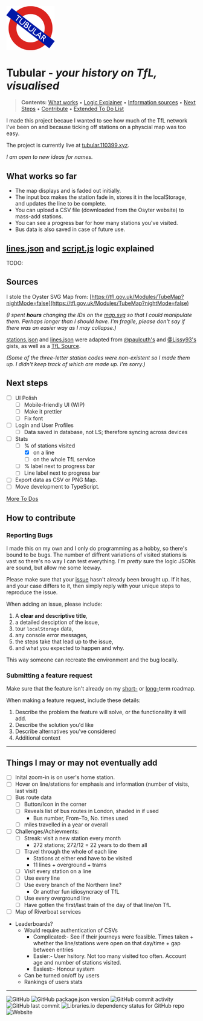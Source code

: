 <img src="public/assets/logo.png" width="128">

# Tubular - _your history on TfL, visualised_

> **Contents:** [What works](#what-works-so-far) &bull; [Logic Explainer](#linesjsonpublicassetslinesjson-and-scriptjspublicassetslinesjson-logic-explained) &bull; [Information sources](#sources) &bull; [Next Steps](#next-steps) &bull; [Contribute](#how-to-contribute) &bull; [Extended To Do List](#things-i-may-or-may-not-eventually-add)

I made this project becaue I wanted to see how much of the TfL network I've been on and because ticking off stations on a physcial map was too easy.

The project is currently live at [tubular.110399.xyz](https://tubular.110399.xyz).

_I am open to new ideas for names._

## What works so far

- The map displays and is faded out initially.
- The input box makes the station fade in, stores it in the localStorage, and updates the line to be complete.
- You can upload a CSV file (downloaded from the Osyter website) to mass-add stations.
- You can see a progress bar for how many stations you've visited.
- Bus data is also saved in case of future use.

## [lines.json](public/assets/lines.json) and [script.js](public/assets/lines.json) logic explained

TODO:

## Sources

I stole the Oyster SVG Map from: [https://tfl.gov.uk/Modules/TubeMap?nightMode=false](https://tfl.gov.uk/Modules/TubeMap?nightMode=false)

_(I spent **hours** changing the IDs on the [map.svg](public/assets/map.svg) so that I could manipulate them. Perhaps longer than I should have. I'm fragile, please don't say if there was an easier way as I may collapse.)_

[stations.json](public/assets/stations.json) and [lines.json](public/assets/lines.json) were adapted from [@paulcuth's](https://gist.github.com/paulcuth/1111303) and [@Lissy93's](https://gist.github.com/Lissy93/cb316efbf4b0968bc744cbbe48a574ab) gists, as well as a [TfL Source](https://content.tfl.gov.uk/station-abbreviations.pdf).

*(Some of the three-letter station codes were non-existent so I made them up. I didn't keep track of which are made up. I'm sorry.)*

## Next steps

- [ ] UI Polish
	- [ ] Mobile-friendly UI (WIP)
	- [ ] Make it prettier
	- [ ] Fix font
- [ ] Login and User Profiles
	- [ ] Data saved in database, not LS; therefore syncing across devices
- [ ] Stats
	- [ ] % of stations visited
		- [x] on a line
		- [ ] on the whole TfL service
	- [ ] % label next to progress bar
	- [ ] Line label next to progress bar
- [ ] Export data as CSV or PNG Map.
- [ ] Move development to TypeScript.

[More To Dos](#things-i-may-or-may-not-eventually-add)

## How to contribute

### Reporting Bugs

I made this on my own and I only do programming as a hobby, so there's bound to be bugs. The number of diffrent variations of visited stations is vast so there's no way I can test everything. I'm *pretty* sure the logic JSONs are sound, but allow me some leeway.

Please make sure that your [issue](https://github.com/PocketCoder/tubular/issues) hasn't already been brought up. If it has, and your case differs to it, then simply reply with your unique steps to reproduce the issue.

When adding an issue, please include: 
1. A __clear and descriptive title__,
2. a detailed desciption of the issue,
3. tour `localStorage` data,
4. any console error messages,
5. the steps take that lead up to the issue,
6. and what you expected to happen and why.

This way someone can recreate the environment and the bug locally.

### Submitting a feature request

Make sure that the feature isn't already on my [short-](#next-steps) or [long-](#things-i-may-or-may-not-eventually-add)term roadmap.

When making a feature request, include these details:

1. Describe the problem the feature will solve, or the functionality it will add.
2. Describe the solution you'd like
3. Describe alternatives you've considered
4. Additional context

---

## Things I may or may not eventually add

- [ ] Inital zoom-in is on user's home station.
- [ ] Hover on line/stations for emphasis and information (number of visits, last visit)
- [ ] Bus route data
	- [ ] Button/Icon in the corner
	- [ ] Reveals list of bus routes in London, shaded in if used
		- Bus number, From–To, No. times used
	- [ ] miles travelled in a year or overall
- [ ] Challenges/Achievments:
	- [ ] Streak: visit a new station every month
		- 272 stations; 272/12 = 22 years to do them all
	- [ ] Travel through the whole of each line
		- Stations at either end have to be visited
		- 11 lines + overground + trams
	- [ ] Visit every station on a line
	- [ ] Use every line
	- [ ] Use every branch of the Northern line?
		- Or another fun idiosyncracy of TfL
	- [ ] Use every overground line
	- [ ] Have gotten the first/last train of the day of that line/on TfL
- [ ] Map of Riverboat services
- Leaderboards?
	- Would require authentication of CSVs
		- Complicated:- See if their journeys were feasible. Times taken + whether the line/stations were open on that day/time + gap between entries
		- Easier:- User hsitory. Not too many visited too often. Account age and number of stations visited.
		- Easiest:- Honour system
	- Can be turned on/off by users
	- Rankings of users stats

---

![GitHub](https://img.shields.io/github/license/PocketCoder/tubular)
![GitHub package.json version](https://img.shields.io/github/package-json/v/PocketCoder/tubular)
![GitHub commit activity](https://img.shields.io/github/commit-activity/m/PocketCoder/tubular)
![GitHub last commit](https://img.shields.io/github/last-commit/PocketCoder/tubular)
![Libraries.io dependency status for GitHub repo](https://img.shields.io/librariesio/github/PocketCoder/tubular)
![Website](https://img.shields.io/website?url=https%3A%2F%2Ftubular.110399.xyz)
